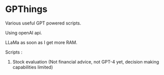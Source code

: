 # GPThings

Various useful GPT powered scripts.

Using openAI api.  

LLaMa as soon as I get more RAM.

Scripts :

1. Stock evaluation (Not financial advice, not GPT-4 yet, decision making capabilities limited)